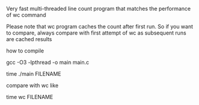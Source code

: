 Very fast multi-threaded line count program that matches the performance of wc command

Please note that wc program caches the count after first run. So if you want to compare, always compare with first attempt of wc as subsequent runs are cached results


how to compile

gcc -O3 -lpthread -o main main.c 

time ./main FILENAME


compare with wc like


time wc FILENAME


